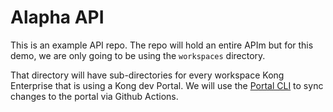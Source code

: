 # Alapha API

This is an example API repo. The repo will hold an entire APIm but for this demo, we are only going to be using the `workspaces` directory. 

That directory will have sub-directories for every workspace Kong Enterprise that is using a Kong dev Portal. We will use the [Portal CLI](https://github.com/Kong/kong-portal-cli) to sync changes to the portal via Github Actions. 